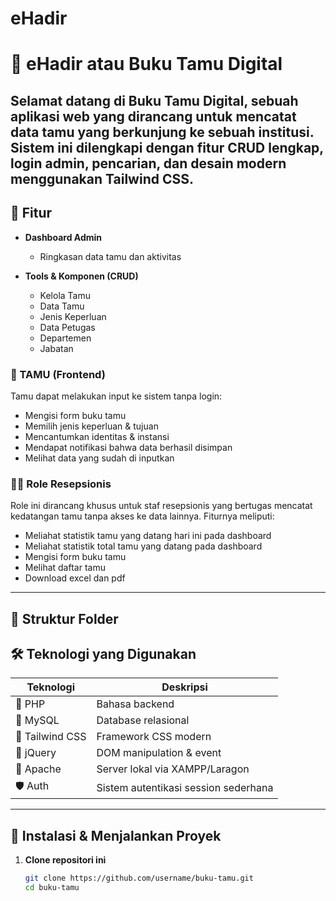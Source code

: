 # eHadir

# 📘 eHadir atau Buku Tamu Digital

Selamat datang di **Buku Tamu Digital**, sebuah aplikasi web yang dirancang untuk mencatat data tamu yang berkunjung ke sebuah institusi. Sistem ini dilengkapi dengan fitur CRUD lengkap, login admin, pencarian, dan desain modern menggunakan Tailwind CSS.
---


## 🚀 Fitur

- **Dashboard Admin**
  - Ringkasan data tamu dan aktivitas

- **Tools & Komponen (CRUD)**
  - Kelola Tamu
  - Data Tamu
  - Jenis Keperluan
  - Data Petugas
  - Departemen
  - Jabatan
    
### 👤 TAMU (Frontend)
Tamu dapat melakukan input ke sistem tanpa login:
- Mengisi form buku tamu
- Memilih jenis keperluan & tujuan
- Mencantumkan identitas & instansi
- Mendapat notifikasi bahwa data berhasil disimpan
- Melihat data yang sudah di inputkan

### 🧑‍💼 Role Resepsionis
Role ini dirancang khusus untuk staf resepsionis yang bertugas mencatat kedatangan tamu tanpa akses ke data lainnya. Fiturnya meliputi:

- Meliahat statistik tamu yang datang hari ini pada dashboard
- Meliahat statistik total tamu yang datang pada dashboard
- Mengisi form buku tamu
- Melihat daftar tamu
- Download excel dan pdf


---

## 📁 Struktur Folder



## 🛠️ Teknologi yang Digunakan

| Teknologi | Deskripsi |
|----------|-----------|
| 🐘 PHP    | Bahasa backend |
| 🐬 MySQL  | Database relasional |
| 🎨 Tailwind CSS | Framework CSS modern |
| 🧠 jQuery | DOM manipulation & event |
| 📁 Apache | Server lokal via XAMPP/Laragon |
| 🛡️ Auth   | Sistem autentikasi session sederhana |

---

## 🚀 Instalasi & Menjalankan Proyek

1. **Clone repositori ini**
   ```bash
   git clone https://github.com/username/buku-tamu.git
   cd buku-tamu
